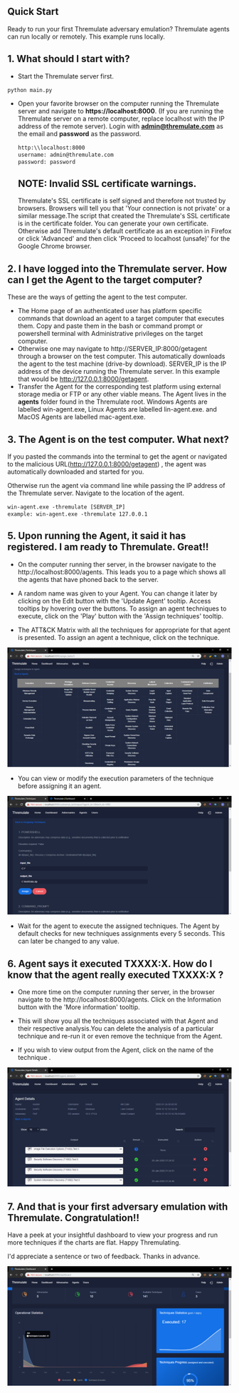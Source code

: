 ## Quick Start

Ready to run your first Thremulate adversary emulation? Thremulate agents can run locally or remotely. This example runs locally.
## 1. What should I start with?

- Start the Thremulate server first.

```
python main.py
```

- Open your favorite browser on the computer running the Thremulate server and navigate to **https://localhost:8000**. (If you are running the Thremulate server on a remote computer, replace localhost with the IP address of the remote server). Login with **admin@thremulate.com** as the email and **password** as the password.

   ```
   http:\\localhost:8000
   username: admin@thremulate.com
   password: password
   ```
   ## NOTE: Invalid SSL certificate warnings.
   
   Thremulate's SSL certificate is self signed and therefore not trusted by browsers. Browsers will tell you that 'Your connection is not private' or a similar message.The script that created the Thremulate's SSL certificate is in the certificate folder. You can  generate your own certificate. Otherwise add Thremulate's default certificate as an exception in Firefox or click 'Advanced' and then click 'Proceed to localhost (unsafe)' for the Google Chrome browser.

## 2. I have logged into the Thremulate server. How can I get the Agent to the target computer?

   These are the ways of getting the agent to the test computer.

   - The Home page of an authenticated user has platform specific commands that download an agent to a target computer that executes them. Copy and paste them in the bash or command prompt or powershell terminal with Administrative privileges on the target computer.
   - Otherwise one may navigate to http://SERVER_IP:8000/getagent through a browser on the test computer. This automatically downloads the agent to the test machine (drive-by download). SERVER_IP is the IP address of the device running the Thremulate server. In this example that would be http://127.0.0.1:8000/getagent.
   - Transfer the Agent for the corresponding test platform using external storage media or FTP or any other viable means. The Agent lives in the **agents** folder found in the Thremulate root. Windows Agents are labelled win-agent.exe, Linux Agents are labelled lin-agent.exe. and MacOS Agents are labelled mac-agent.exe.

## 3. The Agent is on the test computer. What next?

If you pasted the commands into the terminal to get the agent or navigated to the malicious URL(http://127.0.0.1:8000/getagent) , the agent was automatically downloaded and started for you.

Otherwise run the agent via command line while passing the IP address of the Thremulate server. Navigate to the location of the agent.

   ```
   win-agent.exe -thremulate [SERVER_IP]
   example: win-agent.exe -thremulate 127.0.0.1
   ```

## 5. Upon running the Agent, it said it has registered. I am ready to Thremulate. Great!!

- On the computer running ther server, in the browser navigate to the http://localhost:8000/agents. This leads you to a page which shows all the agents that have phoned back to the server.

- A random name was given to your Agent. You can change it later by clicking on the Edit button with the 'Update Agent' tooltip. Access tooltips by hovering over the buttons. To assign an agent techniques to execute, click on the 'Play' button with the 'Assign techniques' tooltip. 

- The ATT&CK Matrix with all the techniques for appropriate for that agent is presented. To assign an agent a technique, click on the technique.

<img src="..\screenshots\matrix.png" alt="Screen" />



- You can view or modify the execution parameters of the technique before assigning it an agent.

<img src="..\screenshots\assign_technique.png" alt="Screen" />

- Wait for the agent to execute the assigned techniques. The Agent by default checks for new techniques assignments every 5 seconds. This can later be changed to any value.



## 6. Agent says it executed TXXXX:X. How do I know that the agent really executed TXXXX:X ?

- One more time on the computer running ther server, in the browser navigate to the http://localhost:8000/agents. Click on the Information button with the 'More information' tooltip.

- This will show you all the techniques associated with that Agent and their respective analysis.You can delete the analysis of a particular technique and re-run it or even remove the technique from the Agent.
- If you wish to view output from the Agent, click on the name of the technique .

<img src="..\screenshots\agent_details.png" alt="Screen" />



## 7. And that is your first adversary emulation with Thremulate. Congratulation!!

Have a peek at your insightful dashboard to view your progress and run more techniques if the charts are flat. Happy Thremulating.

I'd appreciate a sentence or two of feedback. Thanks in advance.

<img src="..\screenshots\dashboard.png" alt="Screen" />